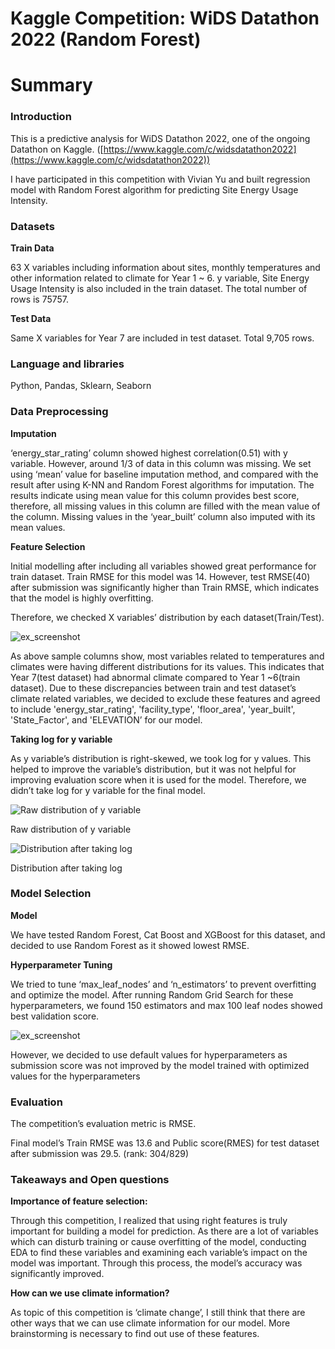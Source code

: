 # Kaggle Competition: WiDS Datathon 2022 (Random Forest)

# **Summary**

### **Introduction**

This is a predictive analysis for WiDS Datathon 2022, one of the ongoing Datathon on Kaggle. ([https://www.kaggle.com/c/widsdatathon2022](https://www.kaggle.com/c/widsdatathon2022))

I have participated in this competition with Vivian Yu and built regression model with Random Forest algorithm for predicting Site Energy Usage Intensity.

### **Datasets**

**Train Data** 

63 X variables including information about sites, monthly temperatures and other information related to climate for Year 1 ~ 6. y variable, Site Energy Usage Intensity is also included in the train dataset. The total number of rows is 75757.

**Test Data**

Same X variables for Year 7 are included in test dataset. Total 9,705 rows.

### **Language and libraries**

Python, Pandas, Sklearn, Seaborn

### **Data Preprocessing**

**Imputation** 

‘energy_star_rating’ column showed highest correlation(0.51) with y variable. However, around 1/3 of data in this column was missing. We set using ‘mean’ value for baseline imputation method, and compared with the result after using K-NN and Random Forest algorithms for imputation. The results indicate using mean value for this column provides best score, therefore, all missing values in this column are filled with the mean value of the column. Missing values in the ‘year_built’ column also imputed with its mean values.

**Feature Selection**

Initial modelling after including all variables showed great performance for train dataset. Train RMSE for this model was 14. However, test RMSE(40) after submission was significantly higher than Train RMSE, which indicates that the model is highly overfitting.

Therefore, we checked X variables’ distribution by each dataset(Train/Test).

![ex_screenshot](https://s3.us-west-2.amazonaws.com/secure.notion-static.com/5f1767d0-d0f6-434f-9a70-6c1cf9928b59/Untitled.png?X-Amz-Algorithm=AWS4-HMAC-SHA256&X-Amz-Content-Sha256=UNSIGNED-PAYLOAD&X-Amz-Credential=AKIAT73L2G45EIPT3X45%2F20220309%2Fus-west-2%2Fs3%2Faws4_request&X-Amz-Date=20220309T184527Z&X-Amz-Expires=86400&X-Amz-Signature=8203bf8dffda3b25b1826ac06b2be3e074d85e2d729e45a16089dd8644816f22&X-Amz-SignedHeaders=host&response-content-disposition=filename%20%3D%22Untitled.png%22&x-id=GetObject)

As above sample columns show, most variables related to temperatures and climates were having different distributions for its values. This indicates that Year 7(test dataset) had abnormal climate compared to Year 1 ~6(train dataset).  Due to these discrepancies between train and test dataset’s climate related variables, we decided to exclude these features and agreed to include 'energy_star_rating', 'facility_type', 'floor_area', 'year_built', 'State_Factor', and 'ELEVATION’ for our model.

**Taking log for y variable**

As y variable’s distribution is right-skewed, we took log for y values. This helped to improve the variable’s distribution, but it was not helpful for improving evaluation score when it is used for the model. Therefore, we didn’t take log for y variable for the final model.

![Raw distribution of y variable](https://s3.us-west-2.amazonaws.com/secure.notion-static.com/7b30c8ef-92f7-4984-8a31-55a9679809ca/Untitled.png?X-Amz-Algorithm=AWS4-HMAC-SHA256&X-Amz-Content-Sha256=UNSIGNED-PAYLOAD&X-Amz-Credential=AKIAT73L2G45EIPT3X45%2F20220309%2Fus-west-2%2Fs3%2Faws4_request&X-Amz-Date=20220309T184610Z&X-Amz-Expires=86400&X-Amz-Signature=d52a2664a8f06bf1a74440ed392f5dfb54cbca9b3436d9b333dfa711bfbfd24a&X-Amz-SignedHeaders=host&response-content-disposition=filename%20%3D%22Untitled.png%22&x-id=GetObject)

Raw distribution of y variable

![Distribution after taking log](https://s3.us-west-2.amazonaws.com/secure.notion-static.com/5a2b651d-2e2d-4817-bab3-cf75187622e3/Untitled.png?X-Amz-Algorithm=AWS4-HMAC-SHA256&X-Amz-Content-Sha256=UNSIGNED-PAYLOAD&X-Amz-Credential=AKIAT73L2G45EIPT3X45%2F20220309%2Fus-west-2%2Fs3%2Faws4_request&X-Amz-Date=20220309T184622Z&X-Amz-Expires=86400&X-Amz-Signature=011ad51f331420436f2e0daefeec930b8afa6b7d1243a74415891e0341a2889e&X-Amz-SignedHeaders=host&response-content-disposition=filename%20%3D%22Untitled.png%22&x-id=GetObject)

Distribution after taking log

### **Model Selection**

**Model** 

We have tested Random Forest, Cat Boost and XGBoost for this dataset, and decided to use Random Forest as it showed lowest RMSE.

**Hyperparameter Tuning**

We tried to tune ‘max_leaf_nodes’ and ‘n_estimators’ to prevent overfitting and optimize the model. After running Random Grid Search for these hyperparameters, we found 150 estimators and max 100 leaf nodes showed best validation score.

![ex_screenshot](https://s3.us-west-2.amazonaws.com/secure.notion-static.com/6b713de7-164c-4920-8de0-33dd116e26d1/Untitled.png?X-Amz-Algorithm=AWS4-HMAC-SHA256&X-Amz-Content-Sha256=UNSIGNED-PAYLOAD&X-Amz-Credential=AKIAT73L2G45EIPT3X45%2F20220309%2Fus-west-2%2Fs3%2Faws4_request&X-Amz-Date=20220309T184637Z&X-Amz-Expires=86400&X-Amz-Signature=68c14202b469bb353f8c240a82511ffe455e3a2dbee49da2c39cab73f48f9950&X-Amz-SignedHeaders=host&response-content-disposition=filename%20%3D%22Untitled.png%22&x-id=GetObject)

However, we decided to use default values for hyperparameters as submission score was not improved by the model trained with optimized values for the hyperparameters

### **Evaluation**

The competition’s evaluation metric is RMSE. 

Final model’s Train RMSE was 13.6 and Public score(RMES) for test dataset after submission was 29.5. (rank: 304/829)

### **Takeaways and Open questions**

**Importance of feature selection:**

Through this competition, I realized that using right features is truly important for building a model for prediction. As there are a lot of variables which can disturb training or cause overfitting of the model, conducting EDA to find these variables and examining each variable’s impact on the model was important. Through this process, the model’s accuracy was significantly improved.

**How can we use climate information?**

As topic of this competition is ‘climate change’, I still think that there are other ways that we can use climate information for our model. More brainstorming is necessary to find out use of these features.
